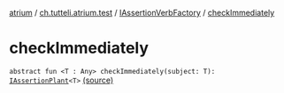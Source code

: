 [atrium](../../index.md) / [ch.tutteli.atrium.test](../index.md) / [IAssertionVerbFactory](index.md) / [checkImmediately](.)

# checkImmediately

`abstract fun <T : Any> checkImmediately(subject: T): `[`IAssertionPlant`](../../ch.tutteli.atrium.creating/-i-assertion-plant/index.md)`<T>` [(source)](https://github.com/robstoll/atrium/tree/master/atrium-test/src/main/kotlin/ch/tutteli/atrium/test/IAssertionVerbFactory.kt#L8)